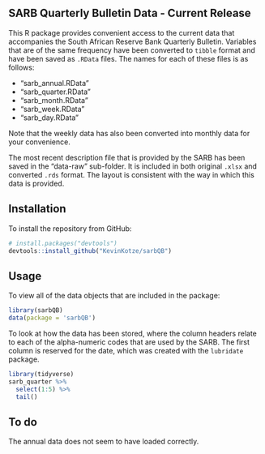 
<!-- README.md is generated from README.Rmd. Please edit that file -->

## SARB Quarterly Bulletin Data - Current Release

This R package provides convenient access to the current data that
accompanies the South African Reserve Bank Quarterly Bulletin. Variables
that are of the same frequency have been converted to `tibble` format
and have been saved as `.RData` files. The names for each of these files
is as follows:

  - “sarb\_annual.RData”
  - “sarb\_quarter.RData”
  - “sarb\_month.RData”
  - “sarb\_week.RData”
  - “sarb\_day.RData”

Note that the weekly data has also been converted into monthly data for
your convenience.

The most recent description file that is provided by the SARB has been
saved in the “data-raw” sub-folder. It is included in both original
`.xlsx` and converted `.rds` format. The layout is consistent with the
way in which this data is provided.

## Installation

To install the repository from GitHub:

``` r
# install.packages("devtools")
devtools::install_github("KevinKotze/sarbQB")
```

## Usage

To view all of the data objects that are included in the package:

``` r
library(sarbQB)
data(package = 'sarbQB')
```

To look at how the data has been stored, where the column headers relate
to each of the alpha-numeric codes that are used by the SARB. The first
column is reserved for the date, which was created with the `lubridate`
package.

``` r
library(tidyverse)
sarb_quarter %>% 
  select(1:5) %>% 
  tail()
```

## To do

The annual data does not seem to have loaded correctly.

